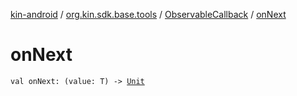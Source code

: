 [kin-android](../../index.md) / [org.kin.sdk.base.tools](../index.md) / [ObservableCallback](index.md) / [onNext](./on-next.md)

# onNext

`val onNext: (value: T) -> `[`Unit`](https://kotlinlang.org/api/latest/jvm/stdlib/kotlin/-unit/index.html)